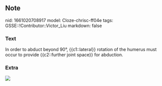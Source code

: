 ## Note
nid: 1661020708917
model: Cloze-chrisc-ff04e
tags: GSSE::!Contributor::Victor_Liu
markdown: false

### Text
In order to abduct beyond 90°, {{c1::lateral}} rotation of the humerus must occur to provide {{c2::further joint space}} for abduction.

### Extra
<img src="paste-3f103c98bd7981e36c27f1121381e5c85d5f74fc.jpg">
